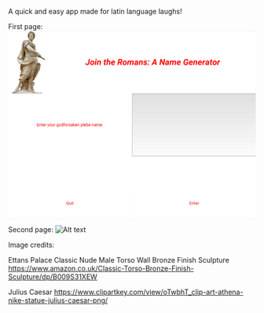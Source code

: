 A quick and easy app made for latin language laughs! 

First page:
![Alt text](https://github.com/crricks/Projects/blob/main/Roman%20Name%20Generator/roman_gen_first_page.png "Roman Gen First Page")

Second page:
![Alt text](https://github.com/crricks/Projects/blob/main/Roman%20Name%20Generator/roman_gen_second_page.png "Roman Gen Second Page")

Image credits: 

Ettans Palace Classic Nude Male Torso Wall Bronze Finish Sculpture 
https://www.amazon.co.uk/Classic-Torso-Bronze-Finish-Sculpture/dp/B009S31XEW

Julius Caesar 
https://www.clipartkey.com/view/oTwbhT_clip-art-athena-nike-statue-julius-caesar-png/
